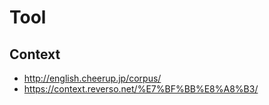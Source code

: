 # Tool

## Context

- <http://english.cheerup.jp/corpus/>
- <https://context.reverso.net/%E7%BF%BB%E8%A8%B3/>
